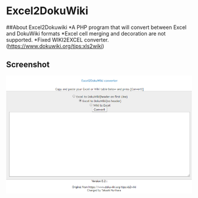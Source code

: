 # Excel2DokuWiki

##About Excel2Dokuwiki
*A PHP program that will convert between Excel and DokuWiki formats
*Excel cell merging and decoration are not supported.
*Fixed WIKI2EXCEL converter.(https://www.dokuwiki.org/tips:xls2wiki)


## Screenshot
![Screenshot](screenshot.png)

